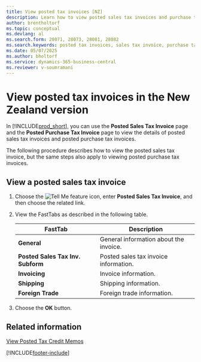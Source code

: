 ```yaml
---
title: View posted tax invoices [NZ]
description: Learn how to view posted sales tax invoices and purchase tax invoices in the New Zealand version of Business Central
author: brentholtorf
ms.topic: conceptual
ms.devlang: al
ms.search.form: 28071, 28073, 28081, 28082
ms.search.keywords: posted tax invoices, sales tax invoice, purchase tax invoice, New Zealand version
ms.date: 05/07/2025
ms.author: bholtorf
ms.service: dynamics-365-business-central
ms.reviewer: v-soumramani
---
```


# View posted tax invoices in the New Zealand version

In [!INCLUDE[prod_short](../../includes/prod_short.md)], you can use the **Posted Sales Tax Invoice** page and the **Posted Purchase Tax Invoice** page to view the details of posted sales tax invoices and posted purchase tax invoices.  

The following procedure describes how to view the posted sales tax invoice, but the same steps also apply to viewing posted purchase tax invoices.  

## View a posted sales tax invoice

1. Choose the ![Tell Me feature](../../media/ui-search/search_small.png "Tell me what you want to do") icon, enter **Posted Sales Tax Invoice**, and then choose the related link.  
1. View the FastTabs as described in the following table.  

    |FastTab|Description|  
    |-------------|---------------------------------------|  
    |**General**|General information about the invoice.|  
    |**Posted Sales Tax Inv. Subform**|Posted sales tax invoice information.|  
    |**Invoicing**|Invoice information.|  
    |**Shipping**|Shipping information.|  
    |**Foreign Trade**|Foreign trade information.|  

1. Choose the **OK** button.  

## Related information

[View Posted Tax Credit Memos](how-to-view-posted-tax-credit-memos.md)

[!INCLUDE[footer-include](../../includes/footer-banner.md)]
